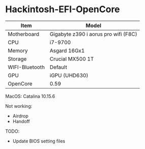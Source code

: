 # Hackintosh-EFI-OpenCore

| Item           | Model                                |
| -------------- | ------------------------------------ |
| Motherboard    | Gigabyte z390 i aorus pro wifi (F8C) |
| CPU            | i7-9700                              |
| Memory         | Asgard 16Gx1                         |
| Storage        | Crucial MX500 1T                     |
| WIFI-Bluetooth | Default                              |
| GPU            | iGPU (UHD630)                        |
| OpenCore       | 0.59                                 |

MacOS: Catalina 10.15.6



Not working:

- Airdrop
- Handoff



TODO:

- Update BIOS setting files

